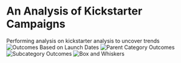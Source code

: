 # An Analysis of Kickstarter Campaigns
Performing analysis on kickstarter analysis to uncover trends
![Outcomes Based on Launch Dates](https://user-images.githubusercontent.com/107225715/172972784-7ca316bd-ca62-41e8-927a-576bbdd5e5c2.png)
![Parent Category Outcomes](https://user-images.githubusercontent.com/107225715/172972797-fdd9ea44-879e-4873-a881-b22a2e1168eb.png)
![Subcategory Outcomes](https://user-images.githubusercontent.com/107225715/172972803-a221d98a-6c97-44e7-83be-e01edf615ffe.png)
![Box and Whiskers](https://user-images.githubusercontent.com/107225715/172972807-b85366aa-1c9f-41c0-92e5-9b7763700a9e.png)

